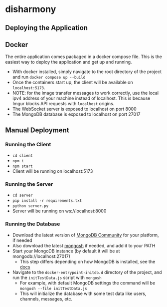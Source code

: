 # disharmony

## Deploying the Application

## Docker

The entire application comes packaged in a docker compose file. This is the easiest way to deploy the application and get up and running.

- With docker installed, simply navigate to the root directory of the project and run `docker compose up --build`
- Once the containers start up, the client will be available on `localhost:5173`.
- NOTE: for the image transfer messages to work correctly, use the local ipv4 address of your machine instead of localhost. This is because Imgur blocks API requests with `localhost` origins.
- The WebSocket server is exposed to localhost on port 8000
- The MongoDB database is exposed to localhost on port 27017

## Manual Deployment

### Running the Client
- `cd client`
- `npm i`
- `npm start`
- Client will be running on localhost:5173

### Running the Server
- `cd server`
- `pip install -r requirements.txt`
- `python server.py`
- Server will be running on ws://localhost:8000
### Running the Database
- Download the latest version of [MongoDB Community](https://www.mongodb.com/try/download/community) for your platform, if needed
- Also download the latest [mongosh](https://www.mongodb.com/try/download/shell) if needed, and add it to your PATH
- Start your MongoDB instance (by default it will be at mongodb://localhost:27017)
  - This step differs depending on how MongoDB is installed, see the [docs](https://www.mongodb.com/docs/manual/installation/)
- Navigate to the `docker-entrypoint-initdb.d` directory of the project, and run the `initTestData.js` script with `mongosh`
  - For example, with default MongoDB settings the command will be `mongosh --file initTestData.js`
  - This will initialize the database with some test data like users, channels, messages, etc.
